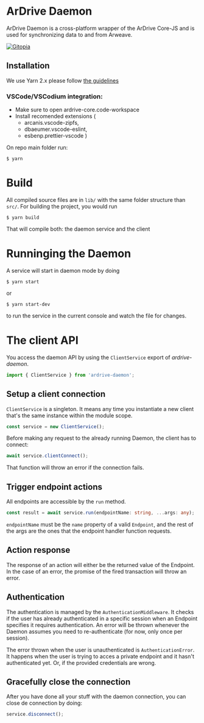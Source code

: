 # ArDrive Daemon


ArDrive Daemon is a cross-platform wrapper of the ArDrive Core-JS and is used for synchronizing data to and from Arweave.

[![Gitopia](https://img.shields.io/endpoint?style=&url=https://gitopia.org/mirror-badge.json)](gitopia-repo)

## Installation

We use Yarn 2.x please follow [the guidelines](https://yarnpkg.com/getting-started/install)

### VSCode/VSCodium integration:

- Make sure to open ardrive-core.code-workspace
- Install recomended extensions (
  - arcanis.vscode-zipfs,
  - dbaeumer.vscode-eslint,
  - esbenp.prettier-vscode )

On repo main folder run:
```console
$ yarn
```

# Build

All compiled source files are in `lib/` with the same folder structure than `src/`.
For building the project, you would run
```console
$ yarn build
```

That will compile both: the daemon service and the client

# Runninging the Daemon

A service will start in daemon mode by doing

 ```console
$ yarn start
 ```

or

```console
$ yarn start-dev
```

to run the service in the current console and watch the file for changes.

# The client API

You access the daemon API by using the `ClientService` export of *ardrive-daemon*.

```ts
import { ClientService } from 'ardrive-daemon';
```

## Setup a client connection

`ClientService` is a singleton. It means any time you instantiate a new client that's the same instance within the module scope.

```ts
const service = new ClientService();
```

Before making any request to the already running Daemon, the client has to connect:

```ts
await service.clientConnect();
```

That function will throw an error if the connection fails.

## Trigger endpoint actions

All endpoints are accessible by the `run` method.

```ts
const result = await service.run(endpointName: string, ...args: any);
```

`endpointName` must be the `name` property of a valid `Endpoint`, and the rest of the args are the ones that the endpoint handler function requests.

## Action response

The response of an action will either be the returned value of the Endpoint. In the case of an error, the promise of the fired transaction will throw an error.

## Authentication

The authentication is managed by the `AuthenticationMiddleware`. It checks if the user has already authenticated in a specific session when an Endpoint specifies it requires authentication. An error will be thrown whenever the Daemon assumes you need to re-authenticate (for now, only once per session).

The error thrown when the user is unauthenticated is `AuthenticationError`. It happens when the user is trying to acces a private endpoint and it hasn't authenticated yet. Or, if the provided credentials are wrong.

## Gracefully close the connection

After you have done all your stuff with the daemon connection, you can close de connection by doing:

```ts
service.disconnect();
```
